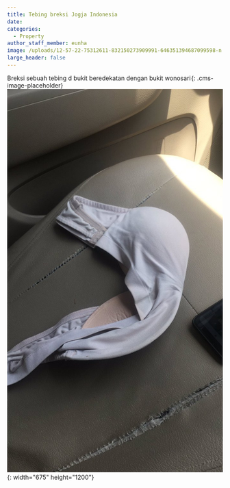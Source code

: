 ```yaml
---
title: Tebing breksi Jogja Indonesia
date:
categories:
  - Property
author_staff_member: eunha
image: /uploads/12-57-22-75312611-832150273909991-646351394687099598-n.jpg
large_header: false
---
```


Breksi sebuah tebing d bukit beredekatan dengan bukit wonosari![](data:image/png;base64,iVBORw0KGgoAAAANSUhEUgAAAAEAAAABCAYAAAAfFcSJAAAADUlEQVQImWP4////fwAJ+wP9CNHoHgAAAABJRU5ErkJggg==){: .cms-image-placeholder}![](/uploads/eivh976u4aahdks.jpg){: width="675" height="1200"}